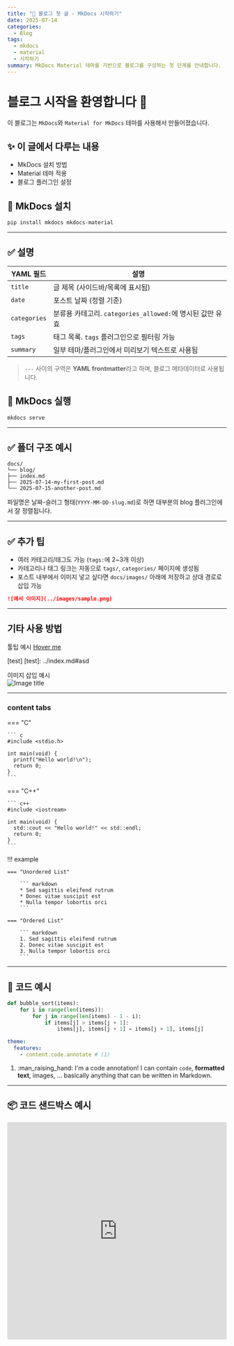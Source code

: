 ```yaml
---
title: "📢 블로그 첫 글 - MkDocs 시작하기"
date: 2025-07-14
categories:
  - Blog
tags:
  - mkdocs
  - material
  - 시작하기
summary: MkDocs Material 테마를 기반으로 블로그를 구성하는 첫 단계를 안내합니다.
---
```


# 블로그 시작을 환영합니다 🎉

이 블로그는 `MkDocs`와 `Material for MkDocs` 테마를 사용해서 만들어졌습니다.

## ✨ 이 글에서 다루는 내용

- MkDocs 설치 방법
- Material 테마 적용
- 블로그 플러그인 설정

## 🚀 MkDocs 설치

```bash
pip install mkdocs mkdocs-material
```

---

## ✅ 설명

| YAML 필드    | 설명                                                      |
| ------------ | --------------------------------------------------------- |
| `title`      | 글 제목 (사이드바/목록에 표시됨)                          |
| `date`       | 포스트 날짜 (정렬 기준)                                   |
| `categories` | 분류용 카테고리. `categories_allowed:`에 명시된 값만 유효 |
| `tags`       | 태그 목록. `tags` 플러그인으로 필터링 가능                |
| `summary`    | 일부 테마/플러그인에서 미리보기 텍스트로 사용됨           |

> `---` 사이의 구역은 **YAML frontmatter**라고 하며, 블로그 메타데이터로 사용됩니다.

## 🚀 MkDocs 실행

```bash
mkdocs serve
```

---

## ✅ 폴더 구조 예시

```
docs/
└── blog/
├── index.md
├── 2025-07-14-my-first-post.md
└── 2025-07-15-another-post.md
```

파일명은 날짜-슬러그 형태(`YYYY-MM-DD-slug.md`)로 하면 대부분의 blog 플러그인에서 잘 정렬됩니다.

---

## ✅ 추가 팁

- 여러 카테고리/태그도 가능 (`tags:`에 2~3개 이상)
- 카테고리나 태그 링크는 자동으로 `tags/`, `categories/` 페이지에 생성됨
- 포스트 내부에서 이미지 넣고 싶다면 `docs/images/` 아래에 저장하고 상대 경로로 삽입 가능

```md
![예시 이미지](../images/sample.png)
```

---

## 기타 사용 방법

툴팁 예시
[Hover me](https://example.com "I'm a tooltip!")

[test]
[test]: ../index.md#asd

이미지 삽입 예시  
![Image title](https://dummyimage.com/600x400/eee/aaa)

---

### content tabs

=== "C"

    ``` c
    #include <stdio.h>

    int main(void) {
      printf("Hello world!\n");
      return 0;
    }
    ```

=== "C++"

    ``` c++
    #include <iostream>

    int main(void) {
      std::cout << "Hello world!" << std::endl;
      return 0;
    }
    ```

!!! example

    === "Unordered List"

        ``` markdown
        * Sed sagittis eleifend rutrum
        * Donec vitae suscipit est
        * Nulla tempor lobortis orci
        ```

    === "Ordered List"

        ``` markdown
        1. Sed sagittis eleifend rutrum
        2. Donec vitae suscipit est
        3. Nulla tempor lobortis orci
        ```

---

## 📝 코드 예시

```py title="bubble_sort.py" linenums="1" hl_lines="2 3"
def bubble_sort(items):
    for i in range(len(items)):
        for j in range(len(items) - 1 - i):
            if items[j] > items[j + 1]:
                items[j], items[j + 1] = items[j + 1], items[j]
```

```yaml
theme:
  features:
    - content.code.annotate # (1)
```

1.  :man_raising_hand: I'm a code annotation! I can contain `code`, **formatted
    text**, images, ... basically anything that can be written in Markdown.

---

## 📦 코드 샌드박스 예시

<iframe src="https://codesandbox.io/embed/new?view=editor+%2B+preview&module=%2Fsrc%2FApp.js"
     style="width:100%; height: 500px; border:0; border-radius: 4px; overflow:hidden;"
     title="React"
     allow="accelerometer; ambient-light-sensor; camera; encrypted-media; geolocation; gyroscope; hid; microphone; midi; payment; usb; vr; xr-spatial-tracking"
     sandbox="allow-forms allow-modals allow-popups allow-presentation allow-same-origin allow-scripts"
   ></iframe>
